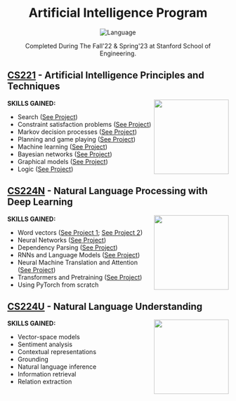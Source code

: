 <div align="center">

# Artificial Intelligence Program
![Language](https://img.shields.io/badge/Python-FFD43B?style=for-the-badge&logo=python&logoColor=blue)

Completed During The Fall'22 & Spring'23 at Stanford School of Engineering.

</div>

## [CS221](https://github.com/nataliakzm/Stanford_AI_Program/tree/main/CS221) - Artificial Intelligence Principles and Techniques

**SKILLS GAINED:** [<img align="right" height="170" src="https://user-images.githubusercontent.com/45148177/233115582-05eb256f-a4a9-41ed-ab9c-2b2579606aec.svg" />](https://digitalcredential.stanford.edu/check/4918E6CDACC9A8CAB049C3B9E0BB4CBF0A9ABAC402DFC1CB1A6B9EDBEE71CC09eXFqOXhEMGdYd0dRQ0xvdlhra3lEc1RkUE8rQkMzQ21kdG5DUDJKWHhBeEtsL1dG)

- Search ([See Project](https://github.com/nataliakzm/Stanford_AI_Program/tree/main/CS221/search-algorithm_text-reconstruction))
- Constraint satisfaction problems ([See Project](https://github.com/nataliakzm/Stanford_AI_Program/tree/main/CS221/CSP_course-scheduling))
- Markov decision processes ([See Project](https://github.com/nataliakzm/Stanford_AI_Program/tree/main/CS221/MDP-algorithm_peeking-blackjack))
- Planning and game playing ([See Project](https://github.com/nataliakzm/Stanford_AI_Program/tree/main/CS221/adversarial-games_pacman))
- Machine learning ([See Project](https://github.com/nataliakzm/Stanford_AI_Program/tree/main/CS221/ML_sentiment_analysis))
- Bayesian networks ([See Project](https://github.com/nataliakzm/Stanford_AI_Program/tree/main/CS221/bayesian-networks_car-tracking))
- Graphical models ([See Project](https://github.com/nataliakzm/Stanford_AI_Program/tree/main/CS221/adversarial-games_pacman))
- Logic ([See Project](https://github.com/nataliakzm/Stanford_AI_Program/tree/main/CS221/DL_logic))

</div>

## [CS224N](https://github.com/nataliakzm/Stanford_AI_Program/tree/main/CS224N) - Natural Language Processing with Deep Learning

**SKILLS GAINED:** [<img align="right" height="170" src="https://user-images.githubusercontent.com/45148177/233116279-55ec9905-3b4b-4342-bee4-ed0afd1e1a91.svg" />](https://digitalcredential.stanford.edu/check/6352487C55D3602114A81691DAA3D51BF03BCF6F98F5D3DFE956B2460B03BC18Mk1TbHVudGlydG85cUJOWkw5ckFMVUdJbXZjWWRtdjVYODYvY0VPK3ZmdWw0OVdH)

- Word vectors ([See Project 1](https://github.com/nataliakzm/Stanford_AI_Program/tree/main/CS224N/Word2Vec); [See Project 2](https://github.com/nataliakzm/Stanford_AI_Program/tree/main/CS224N/Word_Vectors))
- Neural Networks ([See Project](https://github.com/nataliakzm/Stanford_AI_Program/tree/main/CS224N/Dependency_parser))
- Dependency Parsing ([See Project](https://github.com/nataliakzm/Stanford_AI_Program/tree/main/CS224N/Dependency_parser))
- RNNs and Language Models ([See Project](https://github.com/nataliakzm/Stanford_AI_Program/tree/main/CS224N/Machine_translator))
- Neural Machine Translation and Attention ([See Project](https://github.com/nataliakzm/Stanford_AI_Program/tree/main/CS224N/Machine_translator))
- Transformers and Pretraining ([See Project](https://github.com/nataliakzm/Transformer_model))
- Using PyTorch from scratch

</div>

## [CS224U](https://github.com/nataliakzm/Stanford_AI_Program/tree/main/CS224U) - Natural Language Understanding

**SKILLS GAINED:** [<img align="right" height="170" src="https://user-images.githubusercontent.com/45148177/233117126-7c9ebeb9-35fb-45a3-9975-e439ab844617.svg" />](https://digitalcredential.stanford.edu/check/823C6C93BB0E1B33489BD31C4E21D993F9854AF4DFAAC8132C9F4C8EE2216236Z24wdnlxZENtZGdvNDdOM00vdUprOHpoYzFSQ0hxV3c5SktXOFhRVTUvdUhlRThG)

- Vector-space models
- Sentiment analysis
- Contextual representations
- Grounding
- Natural language inference
- Information retrieval
- Relation extraction

</div>
